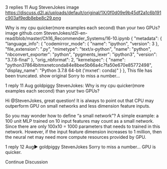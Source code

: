 

<!--
 * @version:
 * @Author:  StevenJokes https://github.com/StevenJokes
 * @Date: 2020-09-13 19:55:01
 * @LastEditors:  StevenJokes https://github.com/StevenJokes
 * @LastEditTime: 2020-09-13 19:55:21
 * @Description:http://preview.d2l.ai/d2l-en/master/chapter_recommender-systems/deepfm.html
 * @TODO::
 * @Reference:
-->
3 replies
11 Aug
Steven​Jokes
image
https://discuss.d2l.ai/uploads/default/original/1X/0f0d09e9b45df2a1c6b191c903af9edb8ebe8c29.png

Why is my cpu quicker(more examples each second) than your two GPUs?
image
github.com
StevenJokes/d2l-en-read/blob/master/Ch16_Recommender_Systems/16-10.ipynb
{
 "metadata": {
  "language_info": {
   "codemirror_mode": {
    "name": "ipython",
    "version": 3
   },
   "file_extension": ".py",
   "mimetype": "text/x-python",
   "name": "python",
   "nbconvert_exporter": "python",
   "pygments_lexer": "ipython3",
   "version": "3.7.8-final"
  },
  "orig_nbformat": 2,
  "kernelspec": {
   "name": "python37864bitmxnetconda84e8bee5b66a4c7fa50e670e85772498",
   "display_name": "Python 3.7.8 64-bit ('mxnet': conda)"
  }
 },
This file has been truncated. show original
Sorry to miss a number…

1 reply
11 Aug
goldpiggy
 StevenJokes:
Why is my cpu quicker(more examples each second) than your two GPUs?

Hi @StevenJokes, great question! It is always to point out that CPU may outperform GPU on small networks and less dimension feature inputs.

So you may wonder how to define “a small network”? A simple example: a 100 unit MLP trained on 10 input features may count as a small network. Since there are only 100x10 = 1000 parameters that needs to trained in this network. However, if the input feature dimension increases to 1 million, then the neural net may need more compute resources provided by GPU.

1 reply
12 Aug▶ goldpiggy
Steven​Jokes
Sorry to miss a number…
GPU is quicker.

Continue Discussion

